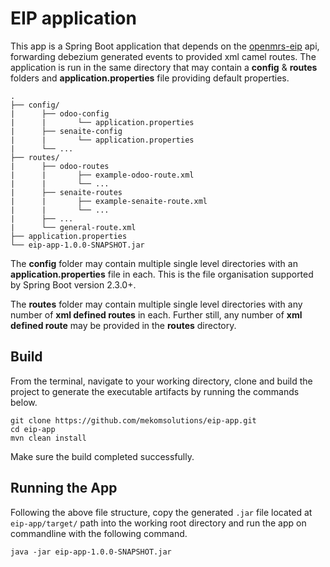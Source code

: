 # EIP application

This app is a Spring Boot application that depends on the [openmrs-eip](https://github.com/openmrs/openmrs-eip) api, forwarding debezium generated events to provided xml camel routes. The application is run in the same directory that may contain a **config** & **routes** folders and **application.properties** file providing default properties.

```
.
├── config/
|      ├── odoo-config
|      |       └── application.properties
|      ├── senaite-config
|      |       └── application.properties
|      └── ...
├── routes/
|      ├── odoo-routes
|      |       ├── example-odoo-route.xml
|      |       └── ...
|      ├── senaite-routes
|      |       ├── example-senaite-route.xml
|      |       └── ...
|      ├── ...
|      └── general-route.xml
├── application.properties
└── eip-app-1.0.0-SNAPSHOT.jar

```

The **config** folder may contain multiple single level directories with an **application.properties** file in each. This is the file organisation supported by Spring Boot version 2.3.0+.

The **routes** folder may contain multiple single level directories with any number of **xml defined routes** in each. Further still, any number of **xml defined route** may be provided in the **routes** directory.

## Build
From the terminal, navigate to your working directory, clone and build the project to generate the executable artifacts
by running the commands below.
```shell
git clone https://github.com/mekomsolutions/eip-app.git
cd eip-app
mvn clean install
```
Make sure the build completed successfully.

## Running the App
Following the above file structure, copy the generated `.jar` file located at `eip-app/target/` path into the working root directory and run the app on commandline with the following command.

```
java -jar eip-app-1.0.0-SNAPSHOT.jar
```